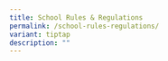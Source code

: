 ```yaml
---
title: School Rules & Regulations
permalink: /school-rules-regulations/
variant: tiptap
description: ""
---
```

